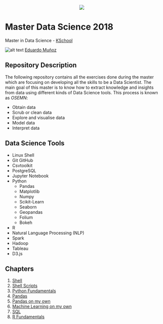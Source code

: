 <p align="center"> 
<img src="https://github.com/emunozlorenzo/MasterDataScience/blob/master/img/image2.png">
</p>

# Master Data Science 2018
Master in Data Science - [KSchool](https://kschool.com/cursos/master-en-data-science-madrid/)

![alt text](https://github.com/emunozlorenzo/MasterDataScience/blob/master/img/icon2.png "Logo Title Text 1") [Eduardo Muñoz](https://www.linkedin.com/in/eduardo-mu%C3%B1oz-lorenzo-14144a144/)

## Repository Description
The following repository contains all the exercises done during the master which are focusing on 
developing all the skills to be a Data Scientist. The main goal of this master is to know how to extract knowledge and insights from data using different kinds of Data Science tools. This process is known as _OSEMN_:
- Obtain data
- Scrub or clean data
- Explore and visualise data
- Model data
- Interpret data
## Data Science Tools
- Linux Shell
- Git GitHub
- Csvtoolkit
- PostgreSQL
- Jupyter Notebook
- Python
	- Pandas
	- Matplotlib
	- Numpy
	- Scikit-Learn
	- Seaborn
	- Geopandas
	- Folium
	- Bokeh
- R
- Natural Language Processing (NLP)
- Spark
- Hadoop
- Tableau
- D3.js
## Chapters
1. [Shell](https://github.com/emunozlorenzo/MasterDataScience/tree/master/01_shell)
2. [Shell Scripts](https://github.com/emunozlorenzo/MasterDataScience/tree/master/02_shell_Scripts)
3. [Python Fundamentals](https://github.com/emunozlorenzo/MasterDataScience/tree/master/03_Python_Fundamentals_Class)
4. [Pandas](https://github.com/emunozlorenzo/MasterDataScience/tree/master/04_Pandas)
5. [Pandas on my own](https://github.com/emunozlorenzo/MasterDataScience/tree/master/05_Pandas_on_my_own)
6. [Machine Learning on my own](https://github.com/emunozlorenzo/MasterDataScience/tree/master/06_Machine_Learning_on_my_own)
7. [SQL](https://github.com/emunozlorenzo/MasterDataScience/tree/master/07_SQL)
8. [R Fundamentals](https://github.com/emunozlorenzo/MasterDataScience/tree/master/08_R)





